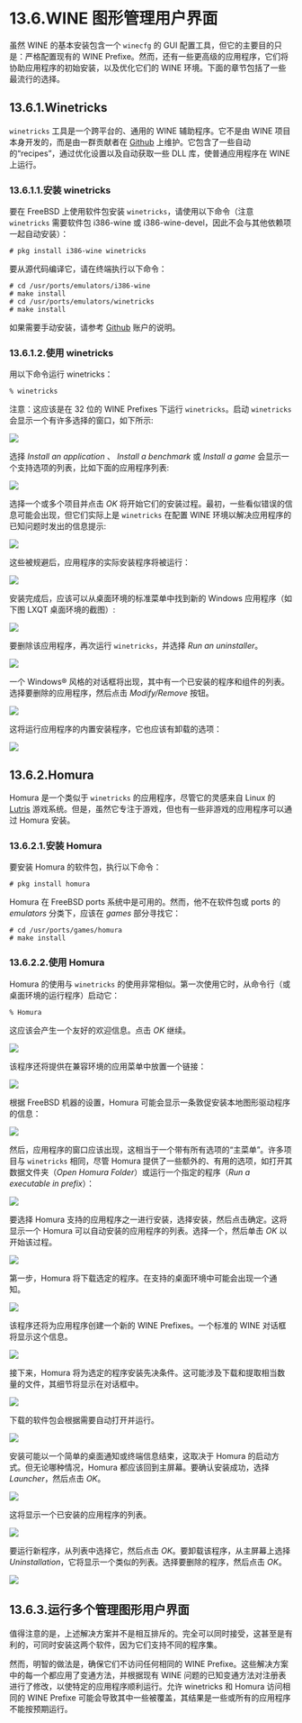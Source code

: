 # 13.6.WINE 图形管理用户界面

虽然 WINE 的基本安装包含一个 `winecfg` 的 GUI 配置工具，但它的主要目的只是：严格配置现有的 WINE Prefixe。然而，还有一些更高级的应用程序，它们将协助应用程序的初始安装，以及优化它们的 WINE 环境。下面的章节包括了一些最流行的选择。

## 13.6.1.Winetricks

`winetricks` 工具是一个跨平台的、通用的 WINE 辅助程序。它不是由 WINE 项目本身开发的，而是由一群贡献者在 [Github](https://github.com/Winetricks/winetricks) 上维护。它包含了一些自动的“recipes”，通过优化设置以及自动获取一些 DLL 库，使普通应用程序在 WINE 上运行。

### 13.6.1.1.安装 winetricks

要在 FreeBSD 上使用软件包安装 `winetricks`，请使用以下命令（注意 `winetricks` 需要软件包 i386-wine 或 i386-wine-devel，因此不会与其他依赖项一起自动安装）：

```shell
# pkg install i386-wine winetricks
```

要从源代码编译它，请在终端执行以下命令：

```shell
# cd /usr/ports/emulators/i386-wine
# make install
# cd /usr/ports/emulators/winetricks
# make install
```

如果需要手动安装，请参考 [Github](https://github.com/Winetricks/winetricks) 账户的说明。

### 13.6.1.2.使用 winetricks

用以下命令运行 winetricks：

```shell
% winetricks
```

注意：这应该是在 32 位的 WINE Prefixes 下运行 `winetricks`。启动 `winetricks` 会显示一个有许多选择的窗口，如下所示:

![](../.gitbook/assets/winetricks-run-1.png)

选择 _Install an application_ 、 _Install a benchmark_ 或 _Install a game_ 会显示一个支持选项的列表，比如下面的应用程序列表:

![](../.gitbook/assets/winetricks-run-2.png)

选择一个或多个项目并点击 _OK_ 将开始它们的安装过程。最初，一些看似错误的信息可能会出现，但它们实际上是 `winetricks` 在配置 WINE 环境以解决应用程序的已知问题时发出的信息提示:

![](../.gitbook/assets/winetricks-app-install-1.png)

这些被规避后，应用程序的实际安装程序将被运行：

![](../.gitbook/assets/winetricks-app-install-2.png)

安装完成后，应该可以从桌面环境的标准菜单中找到新的 Windows 应用程序（如下图 LXQT 桌面环境的截图）:

![](../.gitbook/assets/winetricks-menu-1.png)

要删除该应用程序，再次运行 `winetricks`，并选择 _Run an uninstaller_。

![](../.gitbook/assets/winetricks-uninstall-1.png)

一个 Windows® 风格的对话框将出现，其中有一个已安装的程序和组件的列表。选择要删除的应用程序，然后点击 _Modify/Remove_ 按钮。

![](../.gitbook/assets/winetricks-uninstall-2.png)

这将运行应用程序的内置安装程序，它也应该有卸载的选项：

![](../.gitbook/assets/winetricks-uninstall-3.png)

## 13.6.2.Homura

Homura 是一个类似于 `winetricks` 的应用程序，尽管它的灵感来自 Linux 的 [Lutris](https://lutris.net/) 游戏系统。但是，虽然它专注于游戏，但也有一些非游戏的应用程序可以通过 Homura 安装。

### 13.6.2.1.安装 Homura

要安装 Homura 的软件包，执行以下命令：

```shell
# pkg install homura
```

Homura 在 FreeBSD ports 系统中是可用的。然而，他不在软件包或 ports 的 _emulators_ 分类下，应该在 _games_ 部分寻找它：

```shell
# cd /usr/ports/games/homura
# make install
```

### 13.6.2.2.使用 Homura

Homura 的使用与 `winetricks` 的使用非常相似。第一次使用它时，从命令行（或桌面环境的运行程序）启动它：

```shell
% Homura
```

这应该会产生一个友好的欢迎信息。点击 _OK_ 继续。

![](../.gitbook/assets/homura-launch-1.png)

该程序还将提供在兼容环境的应用菜单中放置一个链接：

![](../.gitbook/assets/homura-run-2.png)

根据 FreeBSD 机器的设置，Homura 可能会显示一条敦促安装本地图形驱动程序的信息：

![](../.gitbook/assets/homura-run-3.png)

然后，应用程序的窗口应该出现，这相当于一个带有所有选项的“主菜单”。许多项目与 `winetricks` 相同，尽管 Homura 提供了一些额外的、有用的选项，如打开其数据文件夹（_Open Homura Folder_）或运行一个指定的程序（_Run a executable in prefix_）：

![](../.gitbook/assets/homura-install-1.png)

要选择 Homura 支持的应用程序之一进行安装，选择安装，然后点击确定。这将显示一个 Homura 可以自动安装的应用程序的列表。选择一个，然后单击 _OK_ 以开始该过程。

![](../.gitbook/assets/homura-install-2.png)

第一步，Homura 将下载选定的程序。在支持的桌面环境中可能会出现一个通知。

![](../.gitbook/assets/homura-install-3.png)

该程序还将为应用程序创建一个新的 WINE Prefixes。一个标准的 WINE 对话框将显示这个信息。

![](../.gitbook/assets/homura-install-4.png)

接下来，Homura 将为选定的程序安装先决条件。这可能涉及下载和提取相当数量的文件，其细节将显示在对话框中。

![](../.gitbook/assets/homura-install-5.png)

下载的软件包会根据需要自动打开并运行。

![](../.gitbook/assets/homura-install-6.png)

安装可能以一个简单的桌面通知或终端信息结束，这取决于 Homura 的启动方式。但无论哪种情况，Homura 都应该回到主屏幕。要确认安装成功，选择 _Launcher_，然后点击 _OK_。

![](../.gitbook/assets/homura-install-7.png)

这将显示一个已安装的应用程序的列表。

![](../.gitbook/assets/homura-install-8.png)

要运行新程序，从列表中选择它，然后点击 _OK_。要卸载该程序，从主屏幕上选择 _Uninstallation_，它将显示一个类似的列表。选择要删除的程序，然后点击 _OK_。

![](../.gitbook/assets/homura-uninstall-1.png)

## 13.6.3.运行多个管理图形用户界面

值得注意的是，上述解决方案并不是相互排斥的。完全可以同时接受，这甚至是有利的，可同时安装这两个软件，因为它们支持不同的程序集。

然而，明智的做法是，确保它们不访问任何相同的 WINE Prefixe。这些解决方案中的每一个都应用了变通方法，并根据现有 WINE 问题的已知变通方法对注册表进行了修改，以使特定的应用程序顺利运行。允许 winetricks 和 Homura 访问相同的 WINE Prefixe 可能会导致其中一些被覆盖，其结果是一些或所有的应用程序不能按预期运行。
